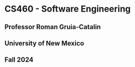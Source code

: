 # CS460 - Software Engineering
## Professor Roman Gruia-Catalin
## University of New Mexico 
## Fall 2024
